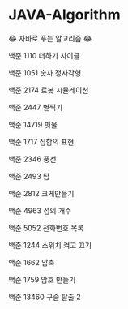 # JAVA-Algorithm
😂 자바로 푸는 알고리즘 😂

백준 1110 더하기 사이클

백준 1051 숫자 정사각형

백준 2174 로봇 시뮬레이션

백준 2447 별찍기

백준 14719 빗물

백준 1717 집합의 표현

백준 2346 풍선 

백준 2493 탑

백준 2812 크게만들기

백준 4963 섬의 개수

백준 5052 전화번호 목록

백준 1244 스위치 켜고 끄기

백준 1662 압축

백준 1759 암호 만들기

백준 13460 구슬 탈출 2

